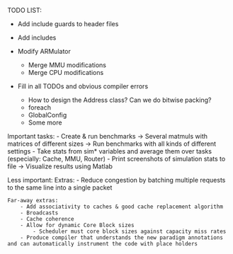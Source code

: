 

TODO LIST:

- Add include guards to header files
- Add includes

- Modify ARMulator
    - Merge MMU modifications
    - Merge CPU modifications

- Fill in all TODOs and obvious compiler errors
    - How to design the Address class? Can we do bitwise packing?
    - foreach
    - GlobalConfig
    - Some more


Important tasks:
    - Create & run benchmarks
        -> Several matmuls with matrices of different sizes
        -> Run benchmarks with all kinds of different settings
    - Take stats from sim* variables and average them over tasks (especially: Cache, MMU, Router)
    - Print screenshots of simulation stats to file
        -> Visualize results using Matlab



Less important:
    Extras:
        - Reduce congestion by batching multiple requests to the same line into a single packet


    Far-away extras:
        - Add associativity to caches & good cache replacement algorithm
        - Broadcasts
        - Cache coherence
        - Allow for dynamic Core Block sizes
            - Scheduler must core block sizes against capacity miss rates
        - Produce compiler that understands the new paradigm annotations and can automatically instrument the code with place holders
